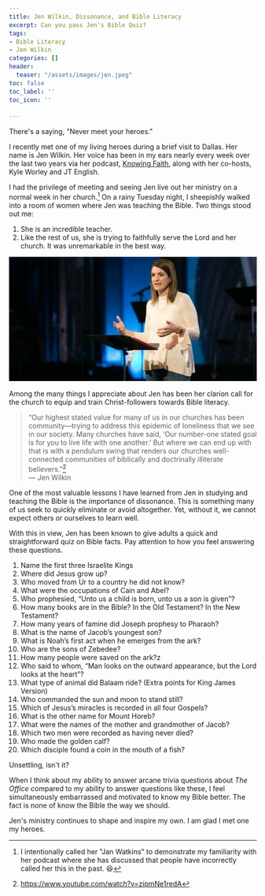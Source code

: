 ```yaml
---
title: Jen Wilkin, Dissonance, and Bible Literacy
excerpt: Can you pass Jen's Bible Quiz?
tags:
- Bible Literacy
- Jen Wilkin
categories: []
header:
  teaser: "/assets/images/jen.jpeg"
toc: false
toc_label: ''
toc_icon: ''

---
```

There's a saying, "Never meet your heroes."

I recently met one of my living heroes during a brief visit to Dallas. Her name is Jen Wilkin. Her voice has been in my ears nearly every week over the last two years via her podcast, [Knowing Faith](https://www.trainingthechurch.com/knowingfaith), along with her co-hosts, Kyle Worley and JT English.

I had the privilege of meeting and seeing Jen live out her ministry on a normal week in her church.[^1] On a rainy Tuesday night, I sheepishly walked into a room of women where Jen was teaching the Bible. Two things stood out me: 

1. She is an incredible teacher.
2. Like the rest of us, she is trying to faithfully serve the Lord and her church. It was unremarkable in the best way.

![](/assets/images/jen.jpeg)

Among the many things I appreciate about Jen has been her clarion call for the church to equip and train Christ-followers towards Bible literacy.

> “Our highest stated value for many of us in our churches has been community—trying to address this epidemic of loneliness that we see in our society. Many churches have said, ‘Our number-one stated goal is for you to live life with one another.’ But where we can end up with that is with a pendulum swing that renders our churches well-connected communities of biblically and doctrinally illiterate believers.”[^2]  
> — Jen Wilkin

One of the most valuable lessons I have learned from Jen in studying and teaching the Bible is the importance of dissonance. This is something many of us seek to quickly eliminate or avoid altogether. Yet, without it, we cannot expect others or ourselves to learn well.

With this in view, Jen has been known to give adults a quick and straightforward quiz on Bible facts. Pay attention to how you feel answering these questions.

 1. Name the first three Israelite Kings
 2. Where did Jesus grow up?
 3. Who moved from Ur to a country he did not know?
 4. What were the occupations of Cain and Abel?
 5. Who prophesied, “Unto us a child is born, unto us a son is given”?
 6. How many books are in the Bible? In the Old Testament? In the New Testament?
 7. How many years of famine did Joseph prophesy to Pharaoh?
 8. What is the name of Jacob’s youngest son?
 9. What is Noah’s first act when he emerges from the ark?
10. Who are the sons of Zebedee?
11. How many people were saved on the ark?z
12. Who said to whom, “Man looks on the outward appearance, but the Lord looks at the heart”?
13. What type of animal did Balaam ride? (Extra points for King James Version)
14. Who commanded the sun and moon to stand still?
15. Which of Jesus’s miracles is recorded in all four Gospels?
16. What is the other name for Mount Horeb?
17. What were the names of the mother and grandmother of Jacob?
18. Which two men were recorded as having never died?
19. Who made the golden calf?
20. Which disciple found a coin in the mouth of a fish?

Unsettling, isn't it? 

When I think about my ability to answer arcane trivia questions about _The Office_ compared to my ability to answer questions like these, I feel simultaneously embarrassed and motivated to know my Bible better. The fact is none of know the Bible the way we should.

Jen's ministry continues to shape and inspire my own. I am glad I met one my heroes.

[^1]: I intentionally called her "Jan Watkins" to demonstrate my familiarity with her podcast where she has discussed that people have incorrectly called her this in the past. 😆
[^2]: https://www.youtube.com/watch?v=zipmNe1redA